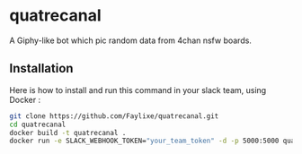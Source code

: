 # quatrecanal

A Giphy-like bot which pic random data from 4chan nsfw boards.

## Installation

Here is how to install and run this command in your slack team, using Docker :

```bash
git clone https://github.com/Faylixe/quatrecanal.git
cd quatrecanal
docker build -t quatrecanal .
docker run -e SLACK_WEBHOOK_TOKEN="your_team_token" -d -p 5000:5000 quatrecanal
```
